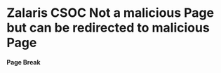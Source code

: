 <html><body><h1>Zalaris CSOC Not a malicious Page but can be redirected to malicious Page</h1><b>Page Break</b><script>alert('XSS_By_Csoc')</script></body></html>
